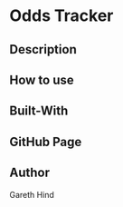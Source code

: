 # Odds Tracker

## Description

## How to use



## Built-With


## GitHub Page


## Author
Gareth Hind
